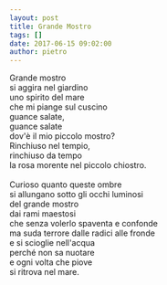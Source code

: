 ```yaml
---
layout: post
title: Grande Mostro
tags: []
date: 2017-06-15 09:02:00
author: pietro
---
```

Grande mostro<br/>si aggira nel giardino<br/>uno spirito del mare<br/>che mi piange sul cuscino<br/>guance salate,<br/>guance salate<br/>dov'è il mio piccolo mostro?<br/>Rinchiuso nel tempio,<br/>rinchiuso da tempo<br/>la rosa morente nel piccolo chiostro.<br/><br/>Curioso quanto queste ombre<br/>si allungano sotto gli occhi luminosi<br/>del grande mostro<br/>dai rami maestosi<br/>che senza volerlo spaventa e confonde<br/>ma suda terrore dalle radici alle fronde<br/>e si scioglie nell'acqua<br/>perché non sa nuotare<br/>e ogni volta che piove<br/>si ritrova nel mare.
